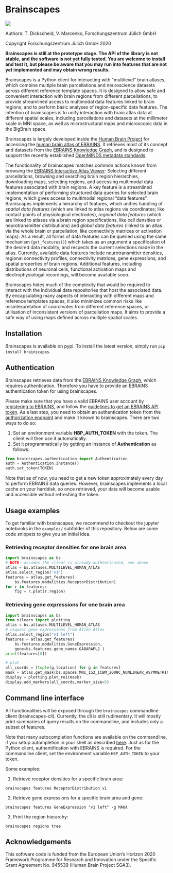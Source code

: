 # Brainscapes 

![](images/brainscapes-logo5.png)

Authors: T. Dickscheid, V. Marcenko,  Forschungszentrum Jülich GmbH

Copyright Forschungszentrum Jülich GmbH 2020

**Brainscapes is still at the prototype stage. The API of the library is not
stable, and the software is not yet fully tested. You are welcome to install and
test it, but please be aware that you may run into features that are not yet
implemented and may obtain wrong results.**

Brainscapes is a Python client for interacting with "multilevel" brain atlases,
which combine multiple brain parcellations and neuroscience datasets across
different reference template spaces. It is designed to allow safe and
convenient interaction with brain regions from different parcellations, to
provide streamlined access to multimodal data features linked to brain regions,
and to perform basic analyses of region-specific data features. The intention
of brainscapes is to unify interaction with brain atlas data at different spatial
scales, including parcellations and datasets at the millimeter scale in MNI
space, as well as microstructural maps and microscopic data in the BigBrain space.

Brainscapes is largely developed inside the [Human Brain Project](https://humanbrainproject.eu) for accessing the [human brain atlas of EBRAINS](https://ebrains.eu/service/human-brain-atlas). 
It retrieves most of its concept and datasets from the [EBRAINS Knowledge Graph](https://kg.ebrains.eu), and is designed to support the recently established [OpenMINDS metadata standards](https://github.com/HumanBrainProject/openMINDS_SANDS).

The functionality of brainscapes matches common actions known from browsing the [EBRAINS Interactive Atlas Viewer](https://atlases.ebrains.eu/viewer): Selecting different 
parcellations, browsing and searching brain region hierarchies, downloading maps, selecting regions, and accessing multimodal data features
associated with brain regions. 
A key feature is a streamlined implementation of performing structured data queries for selected brain regions, which gives access to multimodal regional “data features”. 
Brainscapes implements a hierarchy of features, which unifies handling of *spatial data features* (which are linked to atlas regions via coordinates; like contact points of physiological electrodes), *regional data features* (which are linked to atlases via a brain region specifications, like cell densities or neurotransmitter distributions) and *global data features* (linked to an atlas via the whole brain or parcellation, like connectivity matrices or activation maps). 
As a result, all forms of data features can be queried using the same mechanism (`get_features()`) which takes as an argument a specification of the desired data modality, and respects the current selections made in the atlas. 
Currently, available data features include neurotransmitter densities, regional connectivity profiles, connectivity matrices, gene expressions, and spatial properties of brain regions.
Additional features, including distributions of neuronal cells, functional activation maps and electrophysiologal recordings, will become available soon.

Brainscapes hides much of the complexity that would be required to interact with the individual data repositories that host the associated data.
By encapsulating many aspects of interacting with different maps and reference templates spaces, it also minimizes common risks like misinterpretation of coordinates from different reference spaces, or utilisation of inconsistent versions of parcellation maps. 
It aims to provide a safe way of using maps defined across multiple spatial scales. 

## Installation

Brainscapes is available on pypi.
To install the latest version, simply run `pip install brainscapes`.

## Authentication

Brainscapes retrieves data from the [EBRAINS Knowledge Graph](https://kg.ebrains.eu), which requires
authentication. Therefore you have to provide an EBRAINS authentication token for using brainscapes.

Please make sure that you have a valid EBRAINS user account by [registering to EBRAINS](https://ebrains.eu/register/), and follow the [guidelines to get an EBRAINS API token](https://kg.ebrains.eu/develop.html).
As a last step, you need to obtain an authentication token from the [authorization endpoint](https://nexus-iam.humanbrainproject.org/v0/oauth2/authorize) and make it known to brainscapes.
There are two ways to do so:

1. Set an environment variable **HBP_AUTH_TOKEN** with the token. The client will then use it automatically.
2. Set it programmatically by getting an instance of **Authentication** as follows: 
```python
from brainscapes.authentication import Authentication
auth = Authentication.instance()
auth.set_token(TOKEN)
```

Note that as of now, you need to get a new token approximately every day to
perform EBRAINS data queries. However, brainscapes implements a local cache on
your harddisk, so once retrieved, your data will become usable and accessible
without refreshing the token.

## Usage examples

To get familiar with brainscapes, we recommend to checkout the jupyter notebooks in the `examples/` subfolder of this repository. 
Below are some code snippets to give you an initial idea.

### Retrieving receptor densities for one brain area
```python
import brainscapes as bs
# NOTE: assumes the client is already authenticated, see above
atlas = bs.atlases.MULTILEVEL_HUMAN_ATLAS
atlas.select_region('v1')
features = atlas.get_features(
    bs.features.modalities.ReceptorDistribution)
for r in features:
    fig = r.plot(r.region)
```

### Retrieving gene expressions for one brain area

```python
import brainscapes as bs
from nilearn import plotting
atlas = bs.atlases.MULTILEVEL_HUMAN_ATLAS
# request gene expressions from Allen Atlas
atlas.select_region("v1 left")
features = atlas.get_features(
    bs.features.modalities.GeneExpression,
    gene=bs.features.gene_names.GABARAPL2 )
print(features[0])

# plot
all_coords = [tuple(g.location) for g in features]
mask = atlas.get_mask(bs.spaces.MNI_152_ICBM_2009C_NONLINEAR_ASYMMETRIC)
display = plotting.plot_roi(mask)
display.add_markers(all_coords,marker_size=5)
```

## Command line interface

All functionalities will be exposed through the `brainscapes` commandline
client (brainscapes-cli). Currently, the cli is still rudimentary. It will
mostly print summaries of query results on the commandline, and includes
only a subset of features. 

Note that many autocompletion functions are available
on the commandline, if you setup autompletion in your shell as described
[here](https://click.palletsprojects.com/en/7.x/bashcomplete/#).
Just as for the Python client, authentification with EBRAINS is required. For
the commandline client, set the environment variable `HBP_AUTH_TOKEN` to your
token.

Some examples:

 1. Retrieve receptor densities for a specific brain area:

```shell
brainscapes features ReceptorDistribution v1
```

 2. Retrieve gene expressions for a specific brain area and gene:
	
```shell
brainscapes features GeneExpression "v1 left" -g MAOA
```

 3. Print the region hierarchy:

```shell
brainscapes regions tree
```
 
## Acknowledgements

This software code is funded from the European Union’s Horizon 2020 Framework
Programme for Research and Innovation under the Specific Grant Agreement No.
945539 (Human Brain Project SGA3).

